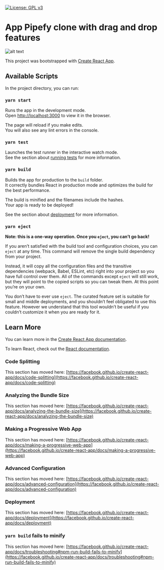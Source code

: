 [![License: GPL v3](https://img.shields.io/badge/License-GPLv3-blue.svg)](https://www.gnu.org/licenses/gpl-3.0)

# App Pipefy clone with drag and drop features

![alt text](https://lh3.googleusercontent.com/BbPBuYwMBMT0e9cUB3zYKaRqpaD0WcTFXgMGtuq1q2Fv_XFZ3r8Kxp3orzn5rZ8ZdEYv6Qh_JkHCnfagOZA7wZvyNNjuTKQxf2L5I7myelRMd-S2Y7IqQKAHVhX6k-vGIRiPXaY0QXAJko4SlZKTsG414efItfK8QboR_1YKiJGkG6NBRFF3EpWoHjGoUV-jTEyhpVhTr-gkZLc14DehkdS6G1GLCEHoE7IEvO0QcfVOdjL2a-NJTkd4kGf_u4gMKsg_alo1WaGdkw5WFhUPji0YhPqFlBu-3TF9sJ75MJafg0PzD2TlmsPh372wxmuwpDTmaXOUYJWPHmvUq7X0hksPRw480LM77wLWSLOn3TRzISS9eax-PFGZRifjmGgfj9zS7kqwW4_Cjaad2Ol_PcrvPLNOMkHX9lvwM5agF7KnZoldgFuex3PYPpDWL62tagsp04YLnsegCx6afgzTWoiWvjqz-EuSAlvH4XH48MgevOyf_SIWNLFyk-5gKs9ztaWvdL3kd-wnX7vIdSsjOTW4XnHSJg9V9IPmVWhkIn-Tv8jeriRS6j-e2Bw0QLDlf1vPl1kantWzcuGEZ0qQtXCn_4P9-5P2SHaQCE2t_5BNLEBJt4JL8JgGuXoxOCQE86iCKZnrIFhv5hXp9Z4DsisBZEXjBJ9jjJRzksFV47Oux4Mbypvqi6KjtFPOeOk0Fdc1dj5WVPr8c-GGU9syfj5y=w1412-h651-no?authuser=0)

This project was bootstrapped with [Create React App](https://github.com/facebook/create-react-app).

## Available Scripts

In the project directory, you can run:

### `yarn start`

Runs the app in the development mode.\
Open [http://localhost:3000](http://localhost:3000) to view it in the browser.

The page will reload if you make edits.\
You will also see any lint errors in the console.

### `yarn test`

Launches the test runner in the interactive watch mode.\
See the section about [running tests](https://facebook.github.io/create-react-app/docs/running-tests) for more information.

### `yarn build`

Builds the app for production to the `build` folder.\
It correctly bundles React in production mode and optimizes the build for the best performance.

The build is minified and the filenames include the hashes.\
Your app is ready to be deployed!

See the section about [deployment](https://facebook.github.io/create-react-app/docs/deployment) for more information.

### `yarn eject`

**Note: this is a one-way operation. Once you `eject`, you can’t go back!**

If you aren’t satisfied with the build tool and configuration choices, you can `eject` at any time. This command will remove the single build dependency from your project.

Instead, it will copy all the configuration files and the transitive dependencies (webpack, Babel, ESLint, etc) right into your project so you have full control over them. All of the commands except `eject` will still work, but they will point to the copied scripts so you can tweak them. At this point you’re on your own.

You don’t have to ever use `eject`. The curated feature set is suitable for small and middle deployments, and you shouldn’t feel obligated to use this feature. However we understand that this tool wouldn’t be useful if you couldn’t customize it when you are ready for it.

## Learn More

You can learn more in the [Create React App documentation](https://facebook.github.io/create-react-app/docs/getting-started).

To learn React, check out the [React documentation](https://reactjs.org/).

### Code Splitting

This section has moved here: [https://facebook.github.io/create-react-app/docs/code-splitting](https://facebook.github.io/create-react-app/docs/code-splitting)

### Analyzing the Bundle Size

This section has moved here: [https://facebook.github.io/create-react-app/docs/analyzing-the-bundle-size](https://facebook.github.io/create-react-app/docs/analyzing-the-bundle-size)

### Making a Progressive Web App

This section has moved here: [https://facebook.github.io/create-react-app/docs/making-a-progressive-web-app](https://facebook.github.io/create-react-app/docs/making-a-progressive-web-app)

### Advanced Configuration

This section has moved here: [https://facebook.github.io/create-react-app/docs/advanced-configuration](https://facebook.github.io/create-react-app/docs/advanced-configuration)

### Deployment

This section has moved here: [https://facebook.github.io/create-react-app/docs/deployment](https://facebook.github.io/create-react-app/docs/deployment)

### `yarn build` fails to minify

This section has moved here: [https://facebook.github.io/create-react-app/docs/troubleshooting#npm-run-build-fails-to-minify](https://facebook.github.io/create-react-app/docs/troubleshooting#npm-run-build-fails-to-minify)
